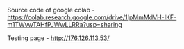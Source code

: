 Source code of google colab - https://colab.research.google.com/drive/1IpMmMdVH-IKF-m1TWvwTAHfPJWwLLRRa?usp=sharing

Testing page - http://176.126.113.53/
